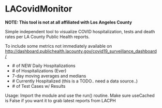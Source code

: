 # LACovidMonitor

**NOTE: This tool is not at all affiliated with Los Angeles County**

Simple independent tool to visualize COVID hospitalization, tests and death rates per
LA County Public Health reports.

To include some metrics not immediately available on http://dashboard.publichealth.lacounty.gov/covid19_surveillance_dashboard/
  - \# of NEW Daily Hospitalizations
  - \# of Hospitalizations (Ever) 
  - 7-day moving averages and medians
  - \# Currently Hospitalized   (this is a TODO.. need a data source..)
  - \# of Test Cases w/ Results


Usage: 
    Import the module and use the run() routine.  Make sure useCached is False
    if you want it to grab latest reports from LACPH

